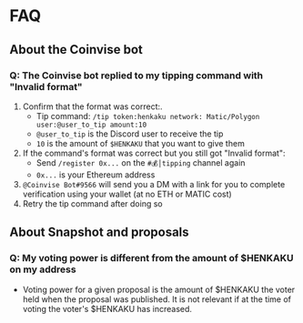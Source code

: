 # FAQ

## About the Coinvise bot

### Q: The Coinvise bot replied to my tipping command with "Invalid format"

1. Confirm that the format was correct:.
    - Tip command: `/tip token:henkaku network: Matic/Polygon user:@user_to_tip amount:10`
    - `@user_to_tip` is the Discord user to receive the tip
    - `10` is the amount of `$HENKAKU` that you want to give them
1. If the command's format was correct but you still got "Invalid format":
    - Send `/register 0x...` on the `#💰│tipping` channel again
    - `0x...` is your Ethereum address
1. `@Coinvise Bot#9566` will send you a DM with a link for you to complete verification using your wallet (at no ETH or MATIC cost)
1. Retry the tip command after doing so

## About Snapshot and proposals

### Q: My voting power is different from the amount of $HENKAKU on my address
- Voting power for a given proposal is the amount of $HENKAKU the voter held when the proposal was published. It is not relevant if at the time of voting the voter's $HENKAKU has increased.
